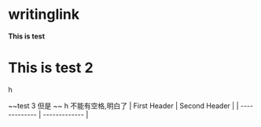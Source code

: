 # writinglink

**This is test**

# This is test 2

h 
  
~~test 3 但是 ~~
h
不能有空格,明白了
| First Header  | Second Header |
| ------------- | ------------- |
